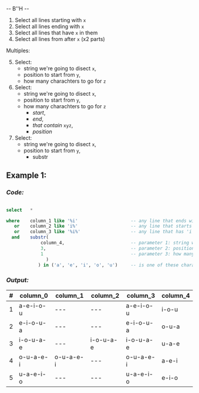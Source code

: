 -- B''H --

1. Select all lines starting with `x`
2. Select all lines ending with `x`
3. Select all lines that have `x` in them
4. Select all lines from after `x` (x2 parts)

Multiples:

5. Select: 
   - string we're going to disect `x`, 
   - position to start from `y`, 
   - how many charachters to go for `z` 
6. Select: 
   - string we're going to disect `x`, 
   - position to start from `y`, 
   - how many charachters to go for `z`
     - *start*, 
     - *end*, 
     - *that contain* `xyz`,
     - *position*
7. Select:
   - string we're going to disect `x`, 
   - position to start from `y`, 
     - substr




## Example 1: 
### *Code:*

```SQL

select   *

where    column_1 like '%i'                    -- any line that ends with 'i'
   or    column_2 like 'i%'                    -- any line that starts with 'i'
   or    column_3 like '%i%'                   -- any line that has 'i' in the middle
  and    substr(
             column_4,                         -- parameter 1: string we're going to disect
             3,                                -- parameter 2: position to start from
             1                                 -- parameter 3: how many charachters to go for
               )                      
            ) in ('a', 'e', 'i', 'o', 'u')     -- is one of these charactars 

```

### *Output:* 

|#|column_0|column_1|column_2|column_3|column_4|
|---|---|---|---|---|---|
| 1 | a-e-i-o-u | --- | --- | a-e-i-o-u | i-o-u |
| 2 | e-i-o-u-a | --- | --- | e-i-o-u-a | o-u-a |
| 3 | i-o-u-a-e | --- | i-o-u-a-e | i-o-u-a-e | u-a-e |
| 4 | o-u-a-e-i | o-u-a-e-i | --- | o-u-a-e-i | a-e-i |
| 5 | u-a-e-i-o | ---| ---| u-a-e-i-o | e-i-o |
